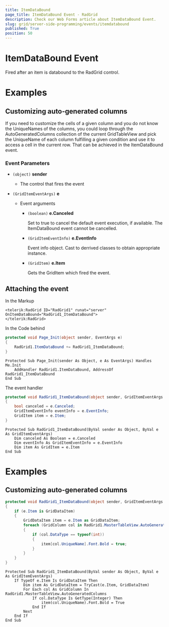 ```yaml
---
title: ItemDataBound
page_title: ItemDataBound Event - RadGrid
description: Check our Web Forms article about ItemDataBound Event.
slug: grid/server-side-programming/events/itemdatabound
published: True
position: 50
---
```


# ItemDataBound Event

Fired after an item is databound to the RadGrid control.



# Examples

## Customizing auto-generated columns

If you need to customize the cells of a given column and you do not know the UniqueNames of the columns, you could loop through the AutoGeneratedColumns collection of the current GridTableView and pick the UniqueName of each column fulfilling a given condition and use it to access a cell in the current row.
That can be achieved in the ItemDataBound event.

### Event Parameters

* `(object)` **sender**

    * The control that fires the event

* `(GridItemEventArgs)` **e**

    * Event arguments 

        * `(boolean)` **e.Canceled**
            
            Set to true to cancel the default event execution, if available. The ItemDataBound event cannot be cancelled.

        * `(GridItemEventInfo)` **e.EventInfo**

            Event info object. Cast to derrived classes to obtain appropriate instance.

        * `(GridItem)` **e.Item**

            Gets the GridItem which fired the event.

## Attaching the event

In the Markup

````ASP.NET
<telerik:RadGrid ID="RadGrid1" runat="server" OnItemDataBound="RadGrid1_ItemDataBound">
</telerik:RadGrid>
````

In the Code behind

````C#
protected void Page_Init(object sender, EventArgs e)
{
    RadGrid1.ItemDataBound += RadGrid1_ItemDataBound;
}
````
````VB
Protected Sub Page_Init(sender As Object, e As EventArgs) Handles Me.Init
    AddHandler RadGrid1.ItemDataBound, AddressOf RadGrid1_ItemDataBound
End Sub
````

The event handler

````C#
protected void RadGrid1_ItemDataBound(object sender, GridItemEventArgs e)
{
    bool canceled = e.Canceled;
    GridItemEventInfo eventInfo = e.EventInfo;
    GridItem item = e.Item;
}
````
````VB
Protected Sub RadGrid1_ItemDataBound(ByVal sender As Object, ByVal e As GridItemEventArgs)
    Dim canceled As Boolean = e.Canceled
    Dim eventInfo As GridItemEventInfo = e.EventInfo
    Dim item As GridItem = e.Item
End Sub
````

# Examples

## Customizing auto-generated columns

````C#
protected void RadGrid1_ItemDataBound(object sender, GridItemEventArgs e)
{
    if (e.Item is GridDataItem)
    {
        GridDataItem item = e.Item as GridDataItem;
        foreach (GridColumn col in RadGrid1.MasterTableView.AutoGeneratedColumns)
        {
            if (col.DataType == typeof(int))
            {
                item[col.UniqueName].Font.Bold = true;
            }
        }
    }
}
````
````VB
Protected Sub RadGrid1_ItemDataBound(ByVal sender As Object, ByVal e As GridItemEventArgs)
    If TypeOf e.Item Is GridDataItem Then
        Dim item As GridDataItem = TryCast(e.Item, GridDataItem)
        For Each col As GridColumn In RadGrid1.MasterTableView.AutoGeneratedColumns
            If col.DataType Is GetType(Integer) Then
                item(col.UniqueName).Font.Bold = True
            End If
        Next
    End If
End Sub
`````

  
